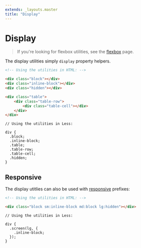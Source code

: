 ```yaml
---
extends: _layouts.master
title: "Display"
---
```


# Display

> If you're looking for flexbox utilities, see the [flexbox](/flexbox) page.

The display utilities simply `display` property helpers.

```html
<!-- Using the utilities in HTML: -->

<div class="block"></div>
<div class="inline-block"></div>
<div class="hidden"></div>

<div class="table">
    <div class="table-row">
        <div class="table-cell"></div>
    </div>
</div>
```

```less
// Using the utilities in Less:

div {
  .block;
  .inline-block;
  .table;
  .table-row;
  .table-cell;
  .hidden;
}
```

## Responsive

The display utitlies can also be used with <a href="/responsive">responsive</a> prefixes:

```html
<!-- Using the utilities in HTML: -->

<div class="block sm:inline-block md:block lg:hidden"></div>
```

```less
// Using the utilities in Less:

div {
  .screen(lg, {
    .inline-block;
  });
}
```
